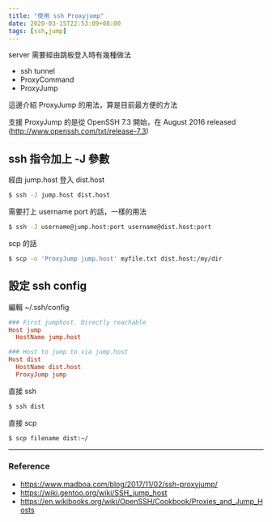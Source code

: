 ```yaml
---
title: "使用 ssh Proxyjump"
date: 2020-03-15T22:53:09+08:00
tags: [ssh,jump]
---
```


server 需要經由跳板登入時有幾種做法

- ssh tunnel
- ProxyCommand
- ProxyJump

這邊介紹 ProxyJump 的用法，算是目前最方便的方法

支援 ProxyJump 的是從 OpenSSH 7.3 開始，在 August 2016 released (http://www.openssh.com/txt/release-7.3)

## ssh 指令加上 -J 參數

經由 jump.host 登入 dist.host

```bash
$ ssh -J jump.host dist.host
```

需要打上 username port 的話，一樣的用法

```sh
$ ssh -J username@jump.host:port username@dist.host:port
```

scp 的話
```sh
$ scp -o 'ProxyJump jump.host' myfile.txt dist.host:/my/dir
```

## 設定 ssh config

編輯 ~/.ssh/config

```conf
### First jumphost. Directly reachable
Host jump
  HostName jump.host

### Host to jump to via jump.host
Host dist
  HostName dist.host
  ProxyJump jump
```

直接 ssh

```sh
$ ssh dist
```

直接 scp

```sh
$ scp filename dist:~/
```


---

### Reference

- https://www.madboa.com/blog/2017/11/02/ssh-proxyjump/
- https://wiki.gentoo.org/wiki/SSH_jump_host
- https://en.wikibooks.org/wiki/OpenSSH/Cookbook/Proxies_and_Jump_Hosts

